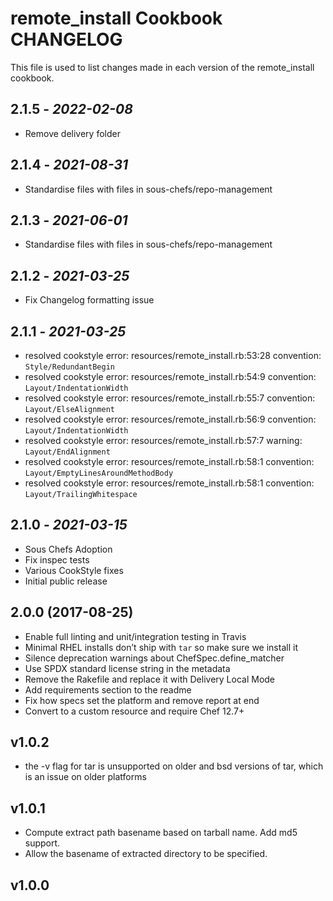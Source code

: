 # remote_install Cookbook CHANGELOG

This file is used to list changes made in each version of the remote_install cookbook.

## 2.1.5 - *2022-02-08*

- Remove delivery folder

## 2.1.4 - *2021-08-31*

- Standardise files with files in sous-chefs/repo-management

## 2.1.3 - *2021-06-01*

- Standardise files with files in sous-chefs/repo-management

## 2.1.2 - *2021-03-25*

- Fix Changelog formatting issue

## 2.1.1 - *2021-03-25*

- resolved cookstyle error: resources/remote_install.rb:53:28 convention: `Style/RedundantBegin`
- resolved cookstyle error: resources/remote_install.rb:54:9 convention: `Layout/IndentationWidth`
- resolved cookstyle error: resources/remote_install.rb:55:7 convention: `Layout/ElseAlignment`
- resolved cookstyle error: resources/remote_install.rb:56:9 convention: `Layout/IndentationWidth`
- resolved cookstyle error: resources/remote_install.rb:57:7 warning: `Layout/EndAlignment`
- resolved cookstyle error: resources/remote_install.rb:58:1 convention: `Layout/EmptyLinesAroundMethodBody`
- resolved cookstyle error: resources/remote_install.rb:58:1 convention: `Layout/TrailingWhitespace`

## 2.1.0 - *2021-03-15*

- Sous Chefs Adoption
- Fix inspec tests
- Various CookStyle fixes
- Initial public release

## 2.0.0 (2017-08-25)

- Enable full linting and unit/integration testing in Travis
- Minimal RHEL installs don’t ship with `tar` so make sure we install it
- Silence deprecation warnings about ChefSpec.define_matcher
- Use SPDX standard license string in the metadata
- Remove the Rakefile and replace it with Delivery Local Mode
- Add requirements section to the readme
- Fix how specs set the platform and remove report at end
- Convert to a custom resource and require Chef 12.7+

## v1.0.2

- the -v flag for tar is unsupported on older and bsd versions of tar, which is an issue on older platforms

## v1.0.1

- Compute extract path basename based on tarball name.  Add md5 support.
- Allow the basename of extracted directory to be specified.

## v1.0.0
